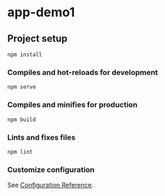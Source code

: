 <!--
 * @Descripttion:
 * @version:
 * @Author: wanghongkui
 * @Date: 2021-03-01 15:39:51
 * @LastEditTime: 2021-03-09 17:59:54
-->

# app-demo1

## Project setup

```
npm install
```

### Compiles and hot-reloads for development

```
npm serve
```

### Compiles and minifies for production

```
npm build
```

### Lints and fixes files

```
npm lint
```

### Customize configuration

See [Configuration Reference](https://cli.vuejs.org/config/).
